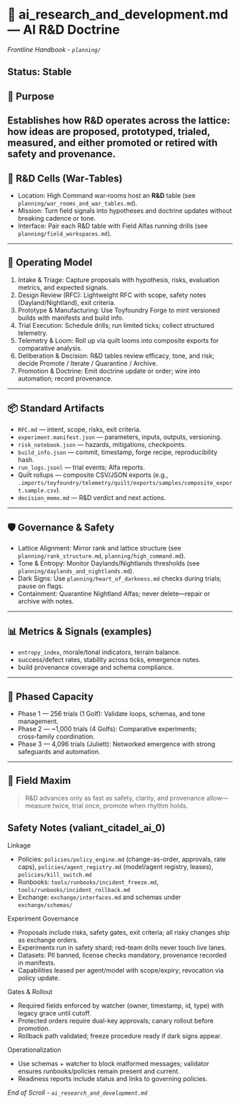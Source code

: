 # 🧫 ai_research_and_development.md — AI R&D Doctrine  
*Frontline Handbook - `planning/`*

Status: Stable
---
## 🎯 Purpose
Establishes how R&D operates across the lattice: how ideas are proposed, prototyped, trialed, measured, and either promoted or retired with safety and provenance.
---
## 🧩 R&D Cells (War‑Tables)
- Location: High Command war‑rooms host an **R&D** table (see `planning/war_rooms_and_war_tables.md`).
- Mission: Turn field signals into hypotheses and doctrine updates without breaking cadence or tone.
- Interface: Pair each R&D table with Field Alfas running drills (see `planning/field_workspaces.md`).
---
## 🔧 Operating Model
1) Intake & Triage: Capture proposals with hypothesis, risks, evaluation metrics, and expected signals.
2) Design Review (RFC): Lightweight RFC with scope, safety notes (Dayland/Nightland), exit criteria.
3) Prototype & Manufacturing: Use Toyfoundry Forge to mint versioned builds with manifests and build info.
4) Trial Execution: Schedule drills; run limited ticks; collect structured telemetry.
5) Telemetry & Loom: Roll up via quilt looms into composite exports for comparative analysis.
6) Deliberation & Decision: R&D tables review efficacy, tone, and risk; decide Promote / Iterate / Quarantine / Archive.
7) Promotion & Doctrine: Emit doctrine update or order; wire into automation; record provenance.
---
## 📦 Standard Artifacts
- `RFC.md` — intent, scope, risks, exit criteria.
- `experiment.manifest.json` — parameters, inputs, outputs, versioning.
- `risk_notebook.json` — hazards, mitigations, checkpoints.
- `build_info.json` — commit, timestamp, forge recipe, reproducibility hash.
- `run_logs.jsonl` — trial events; Alfa reports.
- Quilt rollups — composite CSV/JSON exports (e.g., `.imports/toyfoundry/telemetry/quilt/exports/samples/composite_export.sample.csv`).
- `decision_memo.md` — R&D verdict and next actions.
---
## 🛡️ Governance & Safety
- Lattice Alignment: Mirror rank and lattice structure (see `planning/rank_structure.md`, `planning/high_command.md`).
- Tone & Entropy: Monitor Daylands/Nightlands thresholds (see `planning/daylands_and_nightlands.md`).
- Dark Signs: Use `planning/heart_of_darkness.md` checks during trials; pause on flags.
- Containment: Quarantine Nightland Alfas; never delete—repair or archive with notes.
---
## 📊 Metrics & Signals (examples)
- `entropy_index`, morale/tonal indicators, terrain balance.
- success/defect rates, stability across ticks, emergence notes.
- build provenance coverage and schema compliance.
---
## 🚀 Phased Capacity
- Phase 1 — 256 trials (1 Golf): Validate loops, schemas, and tone management.
- Phase 2 — ~1,000 trials (4 Golfs): Comparative experiments; cross‑family coordination.
- Phase 3 — 4,096 trials (Juliett): Networked emergence with strong safeguards and automation.
---
## 🌄 Field Maxim
> R&D advances only as fast as safety, clarity, and provenance allow—measure twice, trial once, promote when rhythm holds.
## Safety Notes (valiant_citadel_ai_0)

Linkage
- Policies: `policies/policy_engine.md` (change-as-order, approvals, rate caps), `policies/agent_registry.md` (model/agent registry, leases), `policies/kill_switch.md`
- Runbooks: `tools/runbooks/incident_freeze.md`, `tools/runbooks/incident_rollback.md`
- Exchange: `exchange/interfaces.md` and schemas under `exchange/schemas/`

Experiment Governance
- Proposals include risks, safety gates, exit criteria; all risky changes ship as exchange orders.
- Experiments run in safety shard; red-team drills never touch live lanes.
- Datasets: PII banned, license checks mandatory, provenance recorded in manifests.
- Capabilities leased per agent/model with scope/expiry; revocation via policy update.

Gates & Rollout
- Required fields enforced by watcher (owner, timestamp, id, type) with legacy grace until cutoff.
- Protected orders require dual-key approvals; canary rollout before promotion.
- Rollback path validated; freeze procedure ready if dark signs appear.

Operationalization
- Use schemas + watcher to block malformed messages; validator ensures runbooks/policies remain present and current.
- Readiness reports include status and links to governing policies.

*End of Scroll - `ai_research_and_development.md`*

